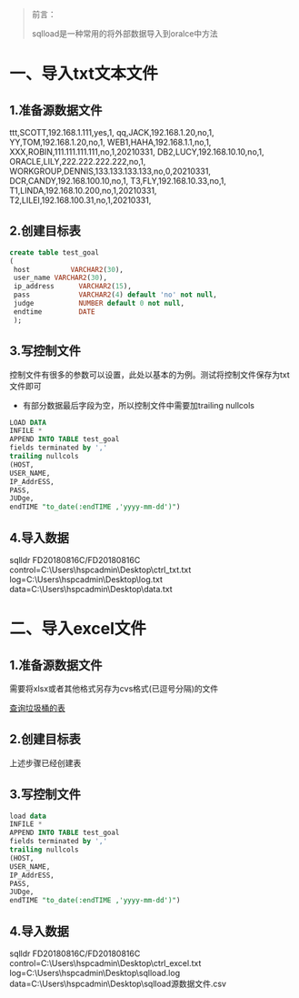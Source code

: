> 前言：
>
> sqlload是一种常用的将外部数据导入到oralce中方法

# 一、导入txt文本文件

## 1.准备源数据文件

ttt,SCOTT,192.168.1.111,yes,1,
qq,JACK,192.168.1.20,no,1,
YY,TOM,192.168.1.20,no,1,
WEB1,HAHA,192.168.1.1,no,1,
XXX,ROBIN,111.111.111.111,no,1,20210331,
DB2,LUCY,192.168.10.10,no,1,
ORACLE,LILY,222.222.222.222,no,1,
WORKGROUP,DENNIS,133.133.133.133,no,0,20210331,
DCR,CANDY,192.168.100.10,no,1,
T3,FLY,192.168.10.33,no,1,
T1,LINDA,192.168.10.200,no,1,20210331,
T2,LILEI,192.168.100.31,no,1,20210331,

## 2.创建目标表

```sql
create table test_goal
(
 host          VARCHAR2(30),
 user_name VARCHAR2(30),
 ip_address      VARCHAR2(15),
 pass            VARCHAR2(4) default 'no' not null,
 judge           NUMBER default 0 not null,
 endtime         DATE
 );
```

## 3.写控制文件

控制文件有很多的参数可以设置，此处以基本的为例。测试将控制文件保存为txt文件即可

- 有部分数据最后字段为空，所以控制文件中需要加trailing nullcols 

```sql
LOAD DATA
INFILE *
APPEND INTO TABLE test_goal
fields terminated by ','
trailing nullcols 
(HOST,
USER_NAME,
IP_AddrESS,
PASS,
JUDge,
endTIME "to_date(:endTIME ,'yyyy-mm-dd')")
```

## 4.导入数据

sqlldr FD20180816C/FD20180816C control=C:\Users\hspcadmin\Desktop\ctrl_txt.txt  log=C:\Users\hspcadmin\Desktop\log.txt data=C:\Users\hspcadmin\Desktop\data.txt



# 二、导入excel文件

## 1.准备源数据文件

需要将xlsx或者其他格式另存为cvs格式(已逗号分隔)的文件

[查询垃圾桶的表](img/sqlload源数据文件.xlsx)

## 2.创建目标表

上述步骤已经创建表

## 3.写控制文件

```sql
load data
INFILE *
APPEND INTO TABLE test_goal
fields terminated by ','
trailing nullcols 
(HOST,
USER_NAME,
IP_AddrESS,
PASS,
JUDge,
endTIME "to_date(:endTIME ,'yyyy-mm-dd')")
```

## 4.导入数据

sqlldr FD20180816C/FD20180816C control=C:\Users\hspcadmin\Desktop\ctrl_excel.txt  log=C:\Users\hspcadmin\Desktop\sqlload.log data=C:\Users\hspcadmin\Desktop\sqlload源数据文件.csv
